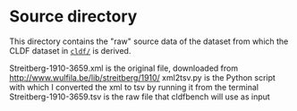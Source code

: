 # Source directory

This directory contains the "raw" source data of the dataset from which the
CLDF dataset in [`cldf/`](../cldf) is derived.

Streitberg-1910-3659.xml is the original file, downloaded from http://www.wulfila.be/lib/streitberg/1910/
xml2tsv.py is the Python script with which I converted the xml to tsv by running it from the terminal
Streitberg-1910-3659.tsv is the raw file that cldfbench will use as input
